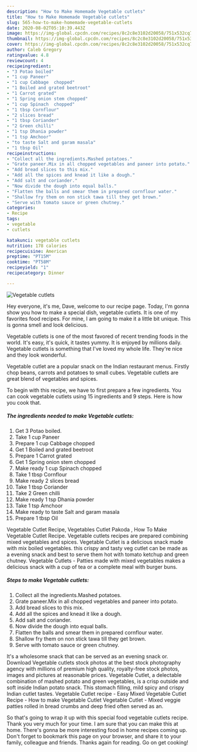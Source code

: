 ```yaml
---
description: "How to Make Homemade Vegetable cutlets"
title: "How to Make Homemade Vegetable cutlets"
slug: 565-how-to-make-homemade-vegetable-cutlets
date: 2020-08-02T05:10:39.443Z
image: https://img-global.cpcdn.com/recipes/8c2c8e3102d20058/751x532cq70/vegetable-cutlets-recipe-main-photo.jpg
thumbnail: https://img-global.cpcdn.com/recipes/8c2c8e3102d20058/751x532cq70/vegetable-cutlets-recipe-main-photo.jpg
cover: https://img-global.cpcdn.com/recipes/8c2c8e3102d20058/751x532cq70/vegetable-cutlets-recipe-main-photo.jpg
author: Caleb Gregory
ratingvalue: 4.8
reviewcount: 4
recipeingredient:
- "3 Potao boiled"
- "1 cup Paneer"
- "1 cup Cabbage  chopped"
- "1 Boiled and grated beetroot"
- "1 Carrot grated"
- "1 Spring onion stem chopped"
- "1 cup Spinach  chopped"
- "1 tbsp Cornflour"
- "2 slices bread"
- "1 tbsp Coriander"
- "2 Green chilli"
- "1 tsp Dhania powder"
- "1 tsp Amchoor"
- "to taste Salt and garam masala"
- "1 tbsp Oil"
recipeinstructions:
- "Collect all the ingredients.Mashed potatoes."
- "Grate paneer.Mix in all chopped vegetables and paneer into potato."
- "Add bread slices to this mix."
- "Add all the spices and knead it like a dough."
- "Add salt and coriander."
- "Now divide the dough into equal balls."
- "Flatten the balls and smear them in prepared cornflour water."
- "Shallow fry them on non stick tawa till they get brown."
- "Serve with tomato sauce or green chutney."
categories:
- Recipe
tags:
- vegetable
- cutlets

katakunci: vegetable cutlets 
nutrition: 178 calories
recipecuisine: American
preptime: "PT15M"
cooktime: "PT58M"
recipeyield: "1"
recipecategory: Dinner

---
```



![Vegetable cutlets](https://img-global.cpcdn.com/recipes/8c2c8e3102d20058/751x532cq70/vegetable-cutlets-recipe-main-photo.jpg)

Hey everyone, it's me, Dave, welcome to our recipe page. Today, I'm gonna show you how to make a special dish, vegetable cutlets. It is one of my favorites food recipes. For mine, I am going to make it a little bit unique. This is gonna smell and look delicious.

Vegetable cutlets is one of the most favored of recent trending foods in the world. It's easy, it's quick, it tastes yummy. It is enjoyed by millions daily. Vegetable cutlets is something that I've loved my whole life. They're nice and they look wonderful.

Vegetable cutlet are a popular snack on the Indian restaurant menus. Firstly chop beans, carrots and potatoes to small cubes. Vegetable cutlets are great blend of vegetables and spices.


To begin with this recipe, we have to first prepare a few ingredients. You can cook vegetable cutlets using 15 ingredients and 9 steps. Here is how you cook that.

<!--inarticleads1-->

##### The ingredients needed to make Vegetable cutlets:

1. Get 3 Potao boiled.
1. Take 1 cup Paneer
1. Prepare 1 cup Cabbage  chopped
1. Get 1 Boiled and grated beetroot
1. Prepare 1 Carrot grated
1. Get 1 Spring onion stem chopped
1. Make ready 1 cup Spinach  chopped
1. Take 1 tbsp Cornflour
1. Make ready 2 slices bread
1. Take 1 tbsp Coriander
1. Take 2 Green chilli
1. Make ready 1 tsp Dhania powder
1. Take 1 tsp Amchoor
1. Make ready to taste Salt and garam masala
1. Prepare 1 tbsp Oil


Vegetable Cutlet Recipe, Vegetables Cutlet Pakoda , How To Make Vegetable Cutlet Recipe. Vegetable cutlets recipes are prepared combining mixed vegetables and spices. Vegetable Cutlet is a delicious snack made with mix boiled vegetables. this crispy and tasty veg cutlet can be made as a evening snack and best to serve them hot with tomato ketchup and green chutney. Vegetable Cutlets - Patties made with mixed vegetables makes a delicious snack with a cup of tea or a complete meal with burger buns. 

<!--inarticleads2-->

##### Steps to make Vegetable cutlets:

1. Collect all the ingredients.Mashed potatoes.
1. Grate paneer.Mix in all chopped vegetables and paneer into potato.
1. Add bread slices to this mix.
1. Add all the spices and knead it like a dough.
1. Add salt and coriander.
1. Now divide the dough into equal balls.
1. Flatten the balls and smear them in prepared cornflour water.
1. Shallow fry them on non stick tawa till they get brown.
1. Serve with tomato sauce or green chutney.


It&#39;s a wholesome snack that can be served as an evening snack or. Download Vegetable cutlets stock photos at the best stock photography agency with millions of premium high quality, royalty-free stock photos, images and pictures at reasonable prices. Vegetable Cutlet, a delectable combination of mashed potato and green vegetables, is a crisp outside and soft inside Indian potato snack. This stomach filling, mild spicy and crispy Indian cutlet tastes. Vegetable Cutlet recipe - Easy Mixed Vegetable Cutlet Recipe - How to make Vegetable Cutlet Vegetable Cutlet - Mixed veggie patties rolled in bread crumbs and deep fried often served as an. 

So that's going to wrap it up with this special food vegetable cutlets recipe. Thank you very much for your time. I am sure that you can make this at home. There's gonna be more interesting food in home recipes coming up. Don't forget to bookmark this page on your browser, and share it to your family, colleague and friends. Thanks again for reading. Go on get cooking!
